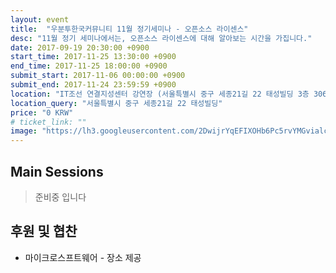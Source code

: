 ```yaml
---
layout: event
title:  "우분투한국커뮤니티 11월 정기세미나 - 오픈소스 라이센스"
desc: "11월 정기 세미나에서는, 오픈소스 라이센스에 대해 알아보는 시간을 가집니다."
date: 2017-09-19 20:30:00 +0900
start_time: 2017-11-25 13:30:00 +0900
end_time: 2017-11-25 18:00:00 +0900
submit_start: 2017-11-06 00:00:00 +0900
submit_end: 2017-11-24 23:59:59 +0900
location: "IT조선 연결지성센터 강연장 (서울특별시 중구 세종21길 22 태성빌딩 3층 306호)"
location_query: "서울특별시 중구 세종21길 22 태성빌딩"
price: "0 KRW"
# ticket_link: ""
image: "https://lh3.googleusercontent.com/2DwijrYqEFIXOHb6Pc5rvYMGvialc_COnuflbwao9JH3qySYbb2uVVofodGTlHZuk96bo88NlAd-KVgjoI892ScYxCg7pTZi8bzdg5i_FFnYJ5IANf6_Y5vGh0fknzmZHg2Kf2r2hg=s1000-no"
---
```


## Main Sessions

> 준비중 입니다

## 후원 및 협찬
- 마이크로스프트웨어 - 장소 제공
